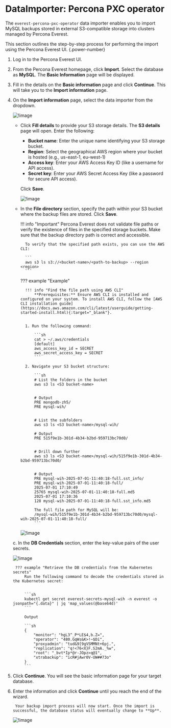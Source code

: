 # DataImporter: Percona PXC operator

The `everest-percona-pxc-operator` data importer enables you to import MySQL backups stored in external S3-compatible storage into clusters managed by Percona Everest.

This section outlines the step-by-step process for performing the import using the Percona Everest UI.
{.power-number}

1. Log in to the Percona Everest UI.

2. From the Percona Everest homepage, click **Import**. Select the database as **MySQL**. The **Basic Information** page will be displayed.


3. Fill in the details on the **Basic information** page and click **Continue**. This will take you to the **Import information** page.

4. On the **Import information** page, select the data importer from the dropdown.

    ![!image](../../images/pxc_dataimporter.png)

    - Click **Fill details** to provide your S3 storage details. The **S3 details** page will open. Enter the following:

        - **Bucket name**:  Enter the unique name identifying your S3 storage bucket.
        - **Region**: Select the geographical AWS region where your bucket is hosted (e.g., us-east-1, eu-west-1)
        - **Access key**: Enter your AWS Access Key ID (like a username for API access).
        - **Secret key**: Enter your AWS Secret Access Key (like a password for secure API access).
        
        Click **Save**.

        ![!image](../../images/mongodb_s3_details_importers.png)

    - In the **File directory** section, specify the path within your S3 bucket where the backup files are stored. Click **Save**.


        !!! info "Important"
            Percona Everest does not validate file paths or verify the existence of files in the specified storage buckets. Make sure that the backup directory path is correct and accessible.

            To verify that the specified path exists, you can use the AWS CLI:

            ```
            aws s3 ls s3://<bucket-name>/<path-to-backup> --region <region>
            ```


        ??? example "Example"

            !!! info "Find the file path using AWS CLI"
                **Prerequisites:** Ensure AWS CLI is installed and configured on your system. To install AWS CLI, follow the [AWS CLI installation guide](https://docs.aws.amazon.com/cli/latest/userguide/getting-started-install.html){:target="_blank"}.


            1. Run the following command:

                ```sh
                cat > ~/.aws/credentials
                [default]
                aws_access_key_id = SECRET
                aws_secret_access_key = SECRET
                ```
            
            2. Navigate your S3 bucket structure:
            
                ```sh
                # List the folders in the bucket
                aws s3 ls <S3 bucket-name>


                # Output
                PRE mongodb-zh5/
                PRE mysql-wih/
                

                # List the subfolders
                aws s3 ls <S3 bucket-name>/mysql-wih/
                
                # Output
                PRE 515f9e1b-301d-4b34-b2bd-959713bc70d0/


                # Drill down further
                aws s3 ls <S3 bucket-name>/mysql-wih/515f9e1b-301d-4b34-b2bd-959713bc70d0/
            

                # Output
                PRE mysql-wih-2025-07-01-11:40:18-full.sst_info/
                PRE mysql-wih-2025-07-01-11:40:18-full/
                2025-07-01 17:10:49  
                25765 mysql-wih-2025-07-01-11:40:18-full.md5
                2025-07-01 17:10:36  
                128 mysql-wih-2025-07-01-11:40:18-full.sst_info.md5

                The full file path for MySQL will be:
                /mysql-wih/515f9e1b-301d-4b34-b2bd-959713bc70d0/mysql-wih-2025-07-01-11:40:18-full/
                ```

        ![!image](../images/importers_mysql_file_path.png)


    c. In the **DB Credentials** section, enter the key-value pairs of the user secrets.

    ![!image](../../images/importers_mysql_db_credentials.png)

        ??? example "Retrieve the DB credentials from the Kubernetes secrets"
            Run the following command to decode the credentials stored in the Kubernetes secret:


            ```sh
            kubectl get secret everest-secrets-mysql-wih -n everest -o jsonpath="{.data}" | jq 'map_values(@base64d)'
            ```

            Output

            ```sh
            {
                "monitor": "hgL3^_P*LE$4,b.Z=",
                "operator": "480.GqWs&K>!~$Di",
                "proxyadmin": "tud&9[9gVSMMNt+6pj.",
                "replication": "q!<76<X}F.S2mA._%w",
                "root": "_bvt*Ip*@r-JOpz>q@1",
                "xtrabackup": "icR#jAwr0V-UW##73o"
            }
            ```


5. Click **Continue**. You will see the basic information page for your target database.

6. Enter the information and click **Continue** until you reach the end of the wizard.

        Your backup import process will now start. Once the import is successful, the database status will eventually change to **Up**.

    ![!image](../../images/import_complete.png)


        







